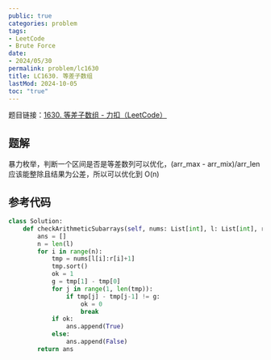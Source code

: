 ```yaml
---
public: true
categories: problem
tags:
- LeetCode
- Brute Force
date:
- 2024/05/30
permalink: problem/lc1630
title: LC1630. 等差子数组
lastMod: 2024-10-05
toc: "true"
---
```


题目链接：[1630. 等差子数组 - 力扣（LeetCode）](https://leetcode.cn/problems/arithmetic-subarrays/description/)
<!--more-->
## 题解
暴力枚举，判断一个区间是否是等差数列可以优化，(arr_max - arr_mix)/arr_len 应该能整除且结果为公差，所以可以优化到 O(n)
## 参考代码
``` python
class Solution:
    def checkArithmeticSubarrays(self, nums: List[int], l: List[int], r: List[int]) -> List[bool]:
        ans = []
        n = len(l)
        for i in range(n):
            tmp = nums[l[i]:r[i]+1]
            tmp.sort()
            ok = 1
            g = tmp[1] - tmp[0]
            for j in range(1, len(tmp)):
                if tmp[j] - tmp[j-1] != g:
                    ok = 0
                    break
            if ok:
                ans.append(True)
            else:
                ans.append(False)
        return ans
```

